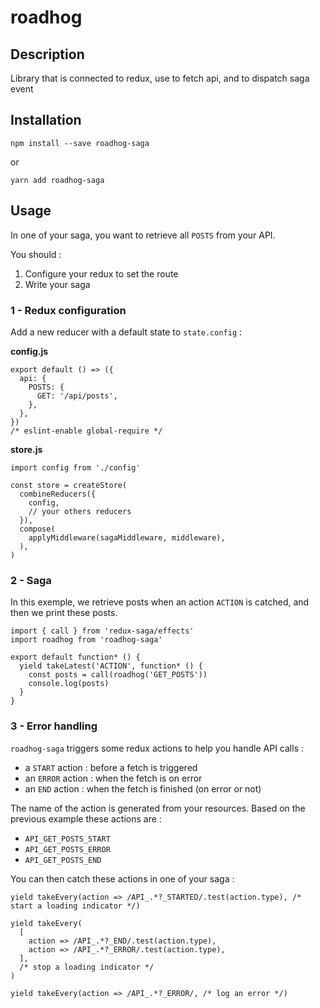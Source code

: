 # roadhog

## Description
Library that is connected to redux, use to fetch api, and to dispatch saga event

## Installation
```
npm install --save roadhog-saga
```
or
```
yarn add roadhog-saga
```

## Usage
In one of your saga, you want to retrieve all `POSTS` from your API.

You should :
 1. Configure your redux to set the route
 2. Write your saga

### 1 - Redux configuration
Add a new reducer with a default state to `state.config` :

**config.js**
```es6
export default () => ({
  api: {
    POSTS: {
      GET: '/api/posts',
    },
  },
})
/* eslint-enable global-require */
```

**store.js**
```es6
import config from './config'

const store = createStore(
  combineReducers({
    config,
    // your others reducers
  }),
  compose(
    applyMiddleware(sagaMiddleware, middleware),
  ),
)
```

### 2 - Saga
In this exemple, we retrieve posts when an action `ACTION` is catched, and then we print these posts.
```es6
import { call } from 'redux-saga/effects'
import roadhog from 'roadhog-saga'

export default function* () {
  yield takeLatest('ACTION', function* () {
    const posts = call(roadhog('GET_POSTS'))
    console.log(posts)
  }
}
```

### 3 - Error handling
`roadhog-saga` triggers some redux actions to help you handle API calls :
 - a `START` action : before a fetch is triggered
 - an `ERROR` action : when the fetch is on error
 - an `END` action : when the fetch is finished (on error or not)

The name of the action is generated from your resources.
Based on the previous example these actions are :
 - `API_GET_POSTS_START`
 - `API_GET_POSTS_ERROR`
 - `API_GET_POSTS_END`

You can then catch these actions in one of your saga :
```es6
yield takeEvery(action => /API_.*?_STARTED/.test(action.type), /* start a loading indicator */)

yield takeEvery(
  [
    action => /API_.*?_END/.test(action.type),
    action => /API_.*?_ERROR/.test(action.type),
  ],
  /* stop a loading indicator */
)

yield takeEvery(action => /API_.*?_ERROR/, /* log an error */)
```
